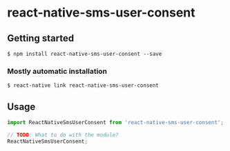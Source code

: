 # react-native-sms-user-consent

## Getting started

`$ npm install react-native-sms-user-consent --save`

### Mostly automatic installation

`$ react-native link react-native-sms-user-consent`

## Usage
```javascript
import ReactNativeSmsUserConsent from 'react-native-sms-user-consent';

// TODO: What to do with the module?
ReactNativeSmsUserConsent;
```
